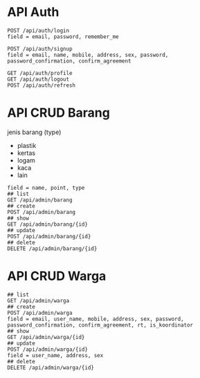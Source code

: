 # API Auth
```
POST /api/auth/login
field = email, password, remember_me

POST /api/auth/signup
field = email, name, mobile, address, sex, password, password_confirmation, confirm_agreement

GET /api/auth/profile
GET /api/auth/logout
POST /api/auth/refresh
```

# API CRUD Barang 
jenis barang (type)
 - plastik
 - kertas
 - logam
 - kaca
 - lain
```
field = name, point, type
## list
GET /api/admin/barang
## create
POST /api/admin/barang
## show
GET /api/admin/barang/{id}
## update
POST /api/admin/barang/{id}
## delete
DELETE /api/admin/barang/{id}
```

# API CRUD Warga
```
## list
GET /api/admin/warga
## create
POST /api/admin/warga
field = email, user_name, mobile, address, sex, password, password_confirmation, confirm_agreement, rt, is_koordinator
## show
GET /api/admin/warga/{id}
## update
POST /api/admin/warga/{id}
field = user_name, address, sex
## delete
DELETE /api/admin/warga/{id}
```
